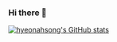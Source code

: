 ### Hi there 👋

[![hyeonahsong's GitHub stats](https://github-readme-stats.vercel.app/api?username=/hyeonahsong)](https://github.com/hyeonahsong/github-readme-stats)
<!--**hyeonahsong/hyeonahsong** is a ✨ _special_ ✨ repository because its `README.md` (this file) appears on your GitHub profile.

Here are some ideas to get you started:

- 🔭 I’m currently working on ...
- 🌱 I’m currently learning ...
- 👯 I’m looking to collaborate on ...
- 🤔 I’m looking for help with ...
- 💬 Ask me about ...
- 📫 How to reach me: ...
- 😄 Pronouns: ...
- ⚡ Fun fact: ...
-->
